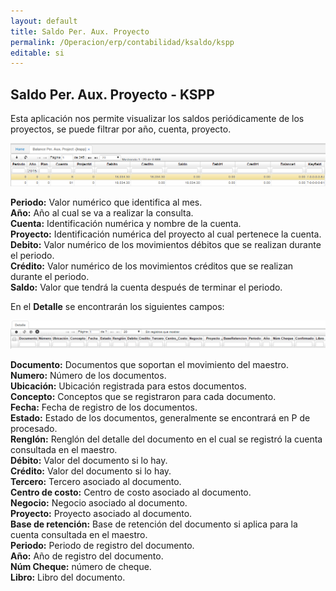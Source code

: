 ```yaml
---
layout: default
title: Saldo Per. Aux. Proyecto
permalink: /Operacion/erp/contabilidad/ksaldo/kspp
editable: si
---
```


## Saldo Per. Aux. Proyecto - KSPP

Esta aplicación nos permite visualizar los saldos periódicamente de los proyectos, se puede filtrar por año, cuenta, proyecto.


![](KSPP1.png)


**Periodo:** Valor numérico que identifica al mes.  
**Año:** Año al cual se va a realizar la consulta.  
**Cuenta:** Identificación numérica y nombre de la cuenta.  
**Proyecto:** Identificación numérica del proyecto al cual pertenece la cuenta.  
**Debito:** Valor numérico de los movimientos débitos que se realizan durante el periodo.  
**Crédito:** Valor numérico de los movimientos créditos que se realizan durante el periodo.  
**Saldo:** Valor que tendrá la cuenta después de terminar el periodo.  

En el **Detalle** se encontrarán los siguientes campos:


![](KSPP2.png)


**Documento:** Documentos que soportan el movimiento del maestro.  
**Numero:** Número de los documentos.  
**Ubicación:** Ubicación registrada para estos documentos.  
**Concepto:** Conceptos que se registraron para cada documento.  
**Fecha:** Fecha de registro de los documentos.  
**Estado:** Estado de los documentos, generalmente se encontrará en P de procesado.  
**Renglón:** Renglón del detalle del documento en el cual se registró la cuenta consultada en el maestro.  
**Débito:** Valor del documento si lo hay.  
**Crédito:** Valor del documento si lo hay.  
**Tercero:** Tercero asociado al documento.  
**Centro de costo:** Centro de costo asociado al documento.  
**Negocio:** Negocio asociado al documento.  
**Proyecto:** Proyecto asociado al documento.  
**Base de retención:** Base de retención del documento si aplica para la cuenta consultada en el maestro.  
**Periodo:** Periodo de registro del documento.  
**Año:** Año de registro del documento.  
**Núm Cheque:** número de cheque.  
**Libro:** Libro del documento.  

